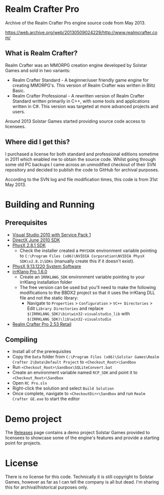 # Realm Crafter Pro

Archive of the Realm Crafter Pro engine source code from May 2013.

https://web.archive.org/web/20130509024229/http://www.realmcrafter.com/

## What is Realm Crafter?

Realm Crafter was an MMORPG creation engine developed by Solstar Games and sold in two variants:

* Realm Crafter Standard - A beginner/user friendly game engine for creating MMORPG's. This version of Realm Crafter was written in Blitz Basic.
* Realm Crafter Professional - A rewritten version of Realm Crafter Standard written primarily in C++, with some tools and applications written in C#. This version was targeted at more advanced projects and users.

Around 2013 Solstar Games started providing source code access to licensees. 

## Where did I get this?

I purchased a license for both standard and professional editions sometime in 2011 which enabled me to obtain the source code. Whilst going through some old PC backups I came across an unmodified checkout of their SVN repository and decided to publish the code to GitHub for archival purposes.

According to the SVN log and file modification times, this code is from 31st May 2013.

# Building and Running

## Prerequisites

* [Visual Studio 2010 with Service Pack 1](https://archive.org/details/en_vs_2010_ult)
* [DirectX June 2010 SDK](https://www.microsoft.com/en-gb/download/details.aspx?id=6812)
* [PhysX 2.8.1 SDK](https://github.com/AshHipgrave/RealmCrafterPro/releases/download/svn-unmodified/PhysX_2.8.1_SDK_Core.msi)
	* Check the installer created a `PHYSXDK` environment variable pointing to `C:\Program Files (x86)\NVIDIA Corporation\NVIDIA PhysX SDK\v2.8.1\SDKs` (manually create this if it doesn't exist).
* [PhysX 9.13.1220 System Software](https://github.com/AshHipgrave/RealmCrafterPro/releases/download/svn-unmodified/PhysX-9.13.1220-SystemSoftware.msi)
* [irrKlang Pro 1.6.0](https://www.ambiera.com/irrklang/irrklang_pro.html)
	* Create an `IRRKLANG_SDK` environment variable pointing to your irrKlang installation folder
	* The free version can be used but you'll need to make the following modifications to the BBDX2 project so that it uses the irrKlang DLL file and not the static library:
		* Navigate to `Properties` > `Configuration` > `VC++ Directories` > Edit `Library Directories` and replace `$(IRRKLANG_SDK)\bin\win32-visualstudio_lib` with `$(IRRKLANG_SDK)\lib\win32-visualstudio`
* [Realm Crafter Pro 2.53 Retail](https://github.com/AshHipgrave/RealmCrafterPro/releases/download/svn-unmodified/Realm.Crafter.PRO.2.53.Beta.FULL.VERSION.exe)

## Compiling

* Install all of the prerequisites
* Copy the `Data` folder from `C:\Program Files (x86)\Solstar Games\Realm Crafter 2\Data\Default Project` to `<Checkout_Root>\Sandbox`
* Run `<Checkout_Root>\Sandbox\SQLiteConvert.bat`
* Create an environment variable named `RCP_SDK` and point it to `<Checkout_Root>\Sandbox`
* Open `RC Pro.sln`
* Right-click the solution and select `Build Solution`
* Once complete, navigate to `<CheckoutDir>\Sandbox` and run `Realm Crafter GE.exe` to start the editor

# Demo project

The [Releases]() page contains a demo project Solstar Games provided to licensees to showcase some of the engine's features and provide a starting point for projects.

# License

There is no license for this code. Technically it is still copyright to Solstar Games, however as far as I can tell the company is all but dead. I'm sharing this for archival/historical purposes only.
